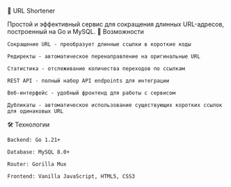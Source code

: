 🔗 URL Shortener

Простой и эффективный сервис для сокращения длинных URL-адресов, построенный на Go и MySQL.
🚀 Возможности

    Сокращение URL - преобразует длинные ссылки в короткие коды

    Редиректы - автоматическое перенаправление на оригинальные URL

    Статистика - отслеживание количества переходов по ссылкам

    REST API - полный набор API endpoints для интеграции

    Веб-интерфейс - удобный фронтенд для работы с сервисом

    Дубликаты - автоматическое использование существующих коротких ссылок для одинаковых URL

🛠 Технологии

    Backend: Go 1.21+

    Database: MySQL 8.0+

    Router: Gorilla Mux

    Frontend: Vanilla JavaScript, HTML5, CSS3